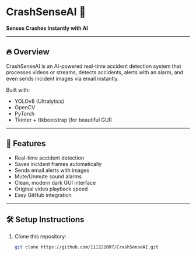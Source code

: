 # CrashSenseAI 🚗
**Senses Crashes Instantly with AI**

---

## 🔥 Overview
CrashSenseAI is an AI-powered real-time accident detection system that processes videos or streams, detects accidents, alerts with an alarm, and even sends incident images via email instantly.

Built with:
- YOLOv8 (Ultralytics)
- OpenCV
- PyTorch
- Tkinter + ttkbootstrap (for beautiful GUI)

---

## 🚀 Features
- Real-time accident detection
- Saves incident frames automatically
- Sends email alerts with images
- Mute/Unmute sound alarms
- Clean, modern dark GUI interface
- Original video playback speed
- Easy GitHub integration

---

## 🛠 Setup Instructions
1. Clone this repository:
   ```bash
   git clone https://github.com/111221007/CrashSenseAI.git
